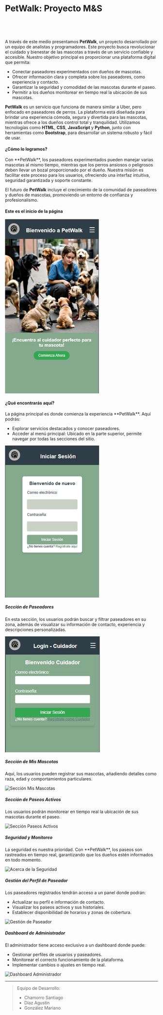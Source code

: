 <h1>PetWalk: Proyecto M&S</h1>
<br>
<br>
<br>

A través de este medio presentamos **PetWalk**, un proyecto desarrollado por un equipo de analistas y programadores. Este proyecto busca revolucionar el cuidado y bienestar de las mascotas a través de un servicio confiable y accesible. Nuestro objetivo principal es proporcionar una plataforma digital que permita:

<ul>
<li>Conectar paseadores experimentados con dueños de mascotas.</li>
<li>Ofrecer información clara y completa sobre los paseadores, como experiencia y contacto.</li>
<li>Garantizar la seguridad y comodidad de las mascotas durante el paseo.</li>
<li>Permitir a los dueños monitorear en tiempo real la ubicación de sus mascotas.</li>
</ul>

**PetWalk** es un servicio que funciona de manera similar a Uber, pero enfocado en paseadores de perros. La plataforma está diseñada para brindar una experiencia cómoda, segura y divertida para las mascotas, mientras ofrece a los dueños control total y tranquilidad. Utilizamos tecnologías como **HTML**, **CSS**, **JavaScript** y **Python**, junto con herramientas como **Bootstrap**, para desarrollar un sistema robusto y fácil de usar.

<h4>¿Cómo lo logramos?</h4>
Con **PetWalk**, los paseadores experimentados pueden manejar varias mascotas al mismo tiempo, mientras que los perros ansiosos o peligrosos deben llevar un bozal proporcionado por el dueño. Nuestra misión es facilitar este proceso para los usuarios, ofreciendo una interfaz intuitiva, seguridad garantizada y soporte constante. 

El futuro de **PetWalk** incluye el crecimiento de la comunidad de paseadores y dueños de mascotas, promoviendo un entorno de confianza y profesionalismo.

<h4>Este es el inicio de la página</h4>

![Página de Inicio](imagenes/inicio.png)

<h4>¿Qué encontrarás aquí?</h4>
La página principal es donde comienza la experiencia **PetWalk**. Aquí podrás:
<ul>
<li>Explorar servicios destacados y conocer paseadores.</li>
<li>Acceder al menú principal: Ubicado en la parte superior, permite navegar por todas las secciones del sitio.</li>
</ul>

![Menú principal](imagenes/login.png)

<h5>Sección de Paseadores</h5>  
En esta sección, los usuarios podrán buscar y filtrar paseadores en su zona, además de visualizar su información de contacto, experiencia y descripciones personalizadas.  

![Sección de Paseadores](imagenes/login_cuidador.png)

<h5>Sección de Mis Mascotas</h5>  
Aquí, los usuarios pueden registrar sus mascotas, añadiendo detalles como raza, edad y comportamientos particulares. 

![Sección Mis Mascotas](img/mismascotas.png)

<h5>Sección de Paseos Activos</h5>  
Los usuarios podrán monitorear en tiempo real la ubicación de sus mascotas durante el paseo.  

![Sección Paseos Activos](img/paseosactivos.png)

<h5>Seguridad y Monitoreo</h5>  
La seguridad es nuestra prioridad. Con **PetWalk**, los paseos son rastreados en tiempo real, garantizando que los dueños estén informados en todo momento. 

![Acerca de la Seguridad](img/seguridad.png)

<h5>Gestión del Perfil de Paseador</h5>
Los paseadores registrados tendrán acceso a un panel donde podrán:
<ul>
<li>Actualizar su perfil e información de contacto.</li>
<li>Visualizar los paseos activos y sus historiales.</li>
<li>Establecer disponibilidad de horarios y zonas de cobertura.</li>
</ul>

![Gestión de Paseador](img/paseadorpanel.png)

<h5>Dashboard de Administrador</h5>
El administrador tiene acceso exclusivo a un dashboard donde puede:
<ul>
<li>Gestionar perfiles de usuarios y paseadores.</li>
<li>Monitorear el correcto funcionamiento de la plataforma.</li>
<li>Implementar cambios o ajustes en tiempo real.</li>
</ul>

![Dashboard Administrador](img/dashboardadmin.png)

---

> Equipo de Desarrollo:  
> - Chamorro Santiago  
> - Díaz Agustín  
> - González Mariano

